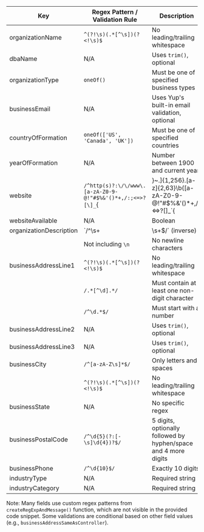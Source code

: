 | Key | Regex Pattern / Validation Rule | Description |
|-----|--------------------------------|-------------|
| organizationName | `^(?!\s)(.*[^\s])(?<!\s)$` | No leading/trailing whitespace |
| dbaName | N/A | Uses `trim()`, optional |
| organizationType | `oneOf()` | Must be one of specified business types |
| businessEmail | N/A | Uses Yup's built-in email validation, optional |
| countryOfFormation | `oneOf(['US', 'Canada', 'UK'])` | Must be one of specified countries |
| yearOfFormation | N/A | Number between 1900 and current year |
| website | `/^http(s)?:\/\/www\.[a-zA-Z0-9-@!"#$%&'()*+,/:;<=>?[\]_`{|}~.]{1,256}\.[a-z]{2,63}\b([a-zA-Z0-9-@!"#$%&'()*+,/:;<=>?[\]_`{|}~.\\]*)$/` | Valid URL format with specific requirements |
| websiteAvailable | N/A | Boolean |
| organizationDescription | `/^\s+|\s+$/` (inverse) | No leading/trailing whitespace |
|  | Not including `\n` | No newline characters |
| businessAddressLine1 | `^(?!\s)(.*[^\s])(?<!\s)$` | No leading/trailing whitespace |
|  | `/.*[^\d].*/` | Must contain at least one non-digit character |
|  | `/^\d.*$/` | Must start with a number |
| businessAddressLine2 | N/A | Uses `trim()`, optional |
| businessAddressLine3 | N/A | Uses `trim()`, optional |
| businessCity | `/^[a-zA-Z\s]*$/` | Only letters and spaces |
|  | `^(?!\s)(.*[^\s])(?<!\s)$` | No leading/trailing whitespace |
| businessState | N/A | No specific regex |
| businessPostalCode | `/^\d{5}(?:[-\s]\d{4})?$/` | 5 digits, optionally followed by hyphen/space and 4 more digits |
| businessPhone | `/^\d{10}$/` | Exactly 10 digits |
| industryType | N/A | Required string |
| industryCategory | N/A | Required string |

Note: Many fields use custom regex patterns from `createRegExpAndMessage()` function, which are not visible in the provided code snippet. Some validations are conditional based on other field values (e.g., `businessAddressSameAsController`).
